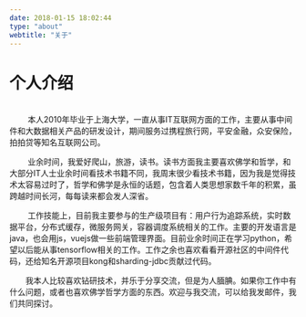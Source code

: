 ```yaml
---
date: 2018-01-15 18:02:44
type: "about"
webtitle: "关于"
---
```


个人介绍
===
</br>
&emsp;&emsp; 本人2010年毕业于上海大学，一直从事IT互联网方面的工作，主要从事中间件和大数据相关产品的研发设计，期间服务过携程旅行网，平安金融，众安保险，拍拍贷等知名互联网公司。

&emsp;&emsp; 业余时间，我爱好爬山，旅游，读书。读书方面我主要喜欢佛学和哲学，和大部分IT人士业余时间看技术书籍不同，我周末很少看技术书籍，因为我是觉得技术太容易过时了，哲学和佛学是永恒的话题，包含着人类思想家数千年的积累，虽跨越时间长河，每每读来都会发人深省。

&emsp;&emsp; 工作技能上，目前我主要参与的生产级项目有：用户行为追踪系统，实时数据平台，分布式缓存，微服务网关，容器调度系统相关的工作。主要的开发语言是java，也会用js，vuejs做一些前端管理界面。目前业余时间正在学习python，希望以后能从事tensorflow相关的工作。工作之余也喜欢看看开源社区的中间件代码，还给知名开源项目kong和sharding-jdbc贡献过代码。

&emsp;&emsp;我本人比较喜欢钻研技术，并乐于分享交流，但是为人腼腆。如果你工作中有什么问题，或者也喜欢佛学哲学方面的东西。欢迎与我交流，可以给我发邮件，我们共同探讨。





